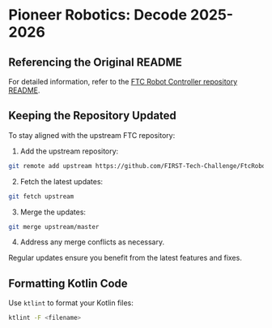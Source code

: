# Pioneer Robotics: Decode 2025-2026

## Referencing the Original README

For detailed information, refer to the [FTC Robot Controller repository README](https://github.com/FIRST-Tech-Challenge/FtcRobotController/blob/master/README.md).

## Keeping the Repository Updated

To stay aligned with the upstream FTC repository:

1. Add the upstream repository:
  ```bash
  git remote add upstream https://github.com/FIRST-Tech-Challenge/FtcRobotController
  ```

2. Fetch the latest updates:
  ```bash
  git fetch upstream
  ```

3. Merge the updates:
  ```bash
  git merge upstream/master
  ```

4. Address any merge conflicts as necessary.

Regular updates ensure you benefit from the latest features and fixes.

## Formatting Kotlin Code

Use `ktlint` to format your Kotlin files:

```bash
ktlint -F <filename>
```